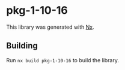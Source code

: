 # pkg-1-10-16

This library was generated with [Nx](https://nx.dev).

## Building

Run `nx build pkg-1-10-16` to build the library.

